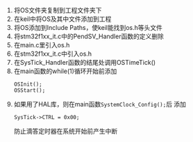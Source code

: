 
1. 将OS文件夹复制到工程文件夹下
2. 在keil中将OS及其中文件添加到工程
3. 将OS添加到Include Paths，使keil能找到os.h等头文件
4. 将stm32f1xx_it.c中的PendSV_Handler函数的定义删除
5. 在main.c里引入os.h
6. 在stm32f1xx_it.c中引入os.h
7. 在SysTick_Handler函数的结尾处调用OSTimeTick()
8. 在main函数的while(1)循环开始前添加
    ```
    OSInit();
    OSStart();
    ```
9. 如果用了HAL库，则在main函数`SystemClock_Config();`后 添加
    ```
    SysTick->CTRL = 0x00;
    ```
    防止滴答定时器在系统开始前产生中断